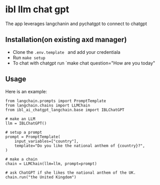 # ibl llm chat gpt

The app leverages langchanin and pychatgpt to connect to chatgpt

## Installation(on existing axd manager)

- Clone the `.env.template ` and add your credentiala
- Run `make setup`
- To chat with chatgpt run `make chat question="How are you today"


## Usage
Here is an example:
```
from langchain.prompts import PromptTemplate
from langchain.chains import LLMChain
from ibl_ai_chatgpt_langchain.base import IBLChatGPT

# make an LLM
llm = IBLChatGPT()

# setup a prompt
prompt = PromptTemplate(
    input_variables=["country"],
    template="Do you like the national anthem of {country}?",
)

# make a chain
chain = LLMChain(llm=llm, prompt=prompt)

# ask ChatGPT if she likes the national anthem of the UK.
chain.run("the United Kingdom")
```

